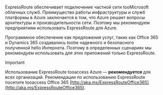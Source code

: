 ExpressRoute обеспечивает подключение частной сети tooMicrosoft облачных служб. Преимущество работы инфраструктуры и служб платформы в Azure заключается в том, что Azure решает вопросы архитектуры и производительности сети. Поэтому мы рекомендуем предприятиям использовать ExpressRoute для Azure.

Программное обеспечение как предложения услуг, таких как Office 365 и Dynamics 365 создавались toobe надежного и безопасного полученной hello Интернета.  Поэтому в определенных сценариях мы рекомендуем использовать для этих приложений только ExpressRoute.

> [!IMPORTANT]
> Использование ExpressRoute tooaccess Azure — **рекомендуется** для всех организаций. Рекомендации по использованию ExpressRoute посетите tooaccess Office 365 [http://aka.ms/ExpressRouteOffice365](http://aka.ms/ExpressRouteOffice365).
> 
> 

